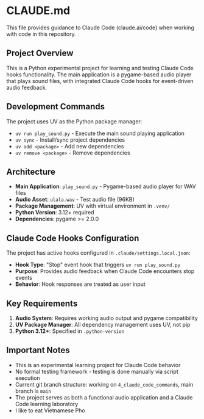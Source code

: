 # CLAUDE.md

This file provides guidance to Claude Code (claude.ai/code) when working with code in this repository.

## Project Overview

This is a Python experimental project for learning and testing Claude Code hooks functionality. The main application is a pygame-based audio player that plays sound files, with integrated Claude Code hooks for event-driven audio feedback.

## Development Commands

The project uses UV as the Python package manager:

- `uv run play_sound.py` - Execute the main sound playing application
- `uv sync` - Install/sync project dependencies
- `uv add <package>` - Add new dependencies
- `uv remove <package>` - Remove dependencies

## Architecture

- **Main Application**: `play_sound.py` - Pygame-based audio player for WAV files
- **Audio Asset**: `ulala.wav` - Test audio file (96KB)
- **Package Management**: UV with virtual environment in `.venv/`
- **Python Version**: 3.12+ required
- **Dependencies**: pygame >= 2.0.0

## Claude Code Hooks Configuration

The project has active hooks configured in `.claude/settings.local.json`:
- **Hook Type**: "Stop" event hook that triggers `uv run play_sound.py`
- **Purpose**: Provides audio feedback when Claude Code encounters stop events
- **Behavior**: Hook responses are treated as user input

## Key Requirements

1. **Audio System**: Requires working audio output and pygame compatibility
2. **UV Package Manager**: All dependency management uses UV, not pip
3. **Python 3.12+**: Specified in `.python-version`

## Important Notes

- This is an experimental learning project for Claude Code behavior
- No formal testing framework - testing is done manually via script execution
- Current git branch structure: working on `4_claude_code_commands`, main branch is `main`
- The project serves as both a functional audio application and a Claude Code learning laboratory
- I like to eat Vietnamese Pho
